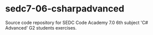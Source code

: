 # sedc7-06-csharpadvanced
Source code repository for SEDC Code Academy 7.0 6th subject 'C# Advanced' G2 students exercises.
